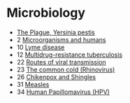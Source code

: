 # Microbiology

- [The Plague, Yersinia pestis](the-plague-yersinia-pestis)
- 2 [Microorganisms and humans](microorganisms-and-humans)
- 10 [Lyme disease](lyme-disease)
- 12 [Multidrug-resistance tuberculosis](multidrug-resistance-tuberculosis)
- 22 [Routes of viral transmission](routes-of-viral-transmission)
- 23 [The common cold (Rhinovirus)](the-common-cold-rhinovirus)
- 26 [Chikenpox and Shingles](chikenpox-and-shingles)
- 31 [Measles](measles)
- 34 [Human Papillomavirus (HPV)](hpv)